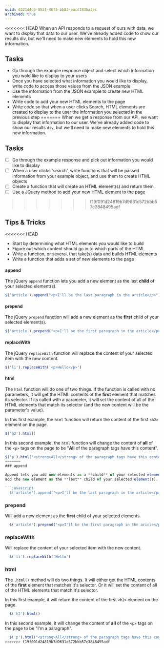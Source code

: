 ```yaml
---
uuid: d321d4d6-853f-46f5-bb83-eacd183ba3ec
archived: true
---
```


<<<<<<< HEAD
When an API responds to a request of ours with data, we want to display that data to our user. We've already added code to show our results div, but we'll need to make new elements to hold this new information.

## Tasks

- Go through the example response object and select which information you wold like to display to your users
- Once you have selected what information you would like to display, write code to access those values from the JSON example
- Use the information from the JSON example to create new HTML elements
- Write code to add your new HTML elements to the page
- Write code so that when a user clicks Search, HTML elements are created to display to the user the information you selected in the previous step
=======
When we get a response from our API, we want to display that information to our user. We've already added code to show our results `div`, but we'll need to make new elements to hold this new information.

## Tasks
<!--
  I want them to slowly add pieces of information from the example object to the page
  it's difficult to be specific here without telling them exactly what to do for each
  different project.
-->

- [ ] Go through the example response and pick out information you would like to display
- [ ] When a user clicks 'search', write functions that will be passed information from your example object, and use them to create HTML objects
- [ ] Create a function that will create an HTML element(s) and return them
- [ ] Use a JQuery method to add your new HTML element to the page
>>>>>>> f19f091d24819b7d9631c572bbb57c3848495adf


## Tips & Tricks

<<<<<<< HEAD
- Start by determining what HTML elements you would like to build
- Figure out which content should go in to which parts of the HTML
- Write a function, or several, that take(s) data and builds HTML elements
- Write a function that adds a set of new elements to the page

#### append

The jQuery `append` function lets you add a new element as the last **child** of your selected element(s).

```javascript
$('article').append("<p>I'll be the last paragraph in the article</p>")
```

#### prepend

The jQuery `prepend` function will add a new element as the **first** child of your selected element(s).

```javascript
$('article').prepend("<p>I'll be the first paragraph in the article</p>")
```

#### replaceWith

The jQuery `replaceWith` function will replace the content of your selected item with the new content.

```javascript
$('li').replaceWith('<p>Hello</p>')
```

#### html

The `html` function will do one of two things. If the function is called with no parameters, it will get the HTML contents of the **first** element that matches its selector. If its called with a parameter, it will set the content of all of the HTML elements that match its selector (and the new content will be the parameter's value).

In this first example, the `html` function will return the content of the first `<h2>` element on the page.

```javascript
$('h2').html()
```

In this second example, the `html` function will change the content of **all** of the `<p>` tags on the page to be "**All** of the paragraph tags have this content".

```javascript
$('p').html("<strong>All</strong> of the paragraph tags have this content")
=======
### append

Append lets you add new elements as a **child** of your selected element(s). It will
add the new element as the **last** child of your selected element(s).

```javascript
  $('article').append("<p>I'll be the last paragraph in the article</p>")
```

### prepend
Will add a new element as the **first** child of your selected elements.

```javascript
  $('article').prepend("<p>I'll be the first paragraph in the aricle</p>")
```

### replaceWith
Will replace the content of your selected item with the new content.

```javascript
  $('li').replaceWith('Hello')
```

### html
The `.html()` method will do two things. It will either get the HTML contents of the **first** element that matches it's selector. Or it will set the content of all of the HTML elements that match it's selector.

In this first example, it will return the content of the first `<h2>` element on the page.
```javascript
  $('h2').html()
```

In this second example, it will change the content of **all** of the `<p>` tags on the page to be "I'm a paragraph".

```javascript
  $('p').html("<strong>All</strong> of the paragraph tags have this content")
>>>>>>> f19f091d24819b7d9631c572bbb57c3848495adf
```
